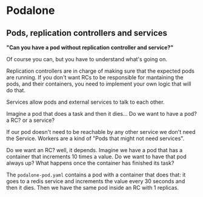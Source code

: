 # Podalone
## Pods, replication controllers and services

**"Can you have a pod without replication controller and service?"**

Of course you can, but you have to understand what's going on.

Replication controllers are in charge of making sure that the expected pods are running. If you don't want RCs to be responsible for mantaining the pods, and their containers, you need to implement your own logic that will do that.

Services allow pods and external services to talk to each other. 

Imagine a pod that does a task and then it dies... Do we want to have a pod?  a RC? or a service?

If our pod doesn't need to be reachable by any other service we don't need the Service. Workers are a kind of "Pods that might not need services".

Do we want an RC? well, it depends. Imagine we have a pod that has a container that increments 10 times a value. Do we want to have that pod always up? What happens once the container has finished its task?

The `podalone-pod.yaml` contains a pod with a container that does that: it goes to a redis service and increments the value every 30 seconds and then it dies. Then we have the same pod inside an RC with 1 replicas.
